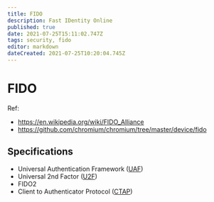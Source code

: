 ```yaml
---
title: FIDO
description: Fast IDentity Online
published: true
date: 2021-07-25T15:11:02.747Z
tags: security, fido
editor: markdown
dateCreated: 2021-07-25T10:20:04.745Z
---
```


# FIDO

Ref:

- https://en.wikipedia.org/wiki/FIDO_Alliance
- https://github.com/chromium/chromium/tree/master/device/fido

## Specifications

- Universal Authentication Framework ([UAF]())
- Universal 2nd Factor ([U2F]())
- FIDO2
- Client to Authenticator Protocol ([CTAP]())
